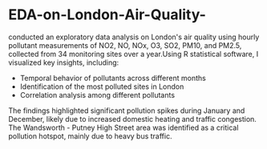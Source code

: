 # EDA-on-London-Air-Quality-
conducted an exploratory data analysis on London's air quality using hourly pollutant measurements of NO2, NO, NOx, O3, SO2, PM10, and PM2.5, collected from 34 monitoring sites over a year.Using R statistical software, I visualized key insights, including:
- Temporal behavior of pollutants across different months
- Identification of the most polluted sites in London
- Correlation analysis among different pollutants
  
The findings highlighted significant pollution spikes during January and December, likely due to increased domestic heating and traffic congestion. The Wandsworth - Putney High Street area was identified as a critical pollution hotspot, mainly due to heavy bus traffic.
